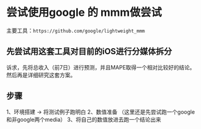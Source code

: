 # 尝试使用google 的 mmm做尝试
主要工具：`https://github.com/google/lightweight_mmm`

## 先尝试用这套工具对目前的iOS进行分媒体拆分
诉求，先将总收入（前7日）进行预测，并且MAPE取得一个相对比较好的结论。然后再是详细研究这套方案。

## 步骤
1、环境搭建 -> 将测试例子跑明白
2、数值准备 （这里还是先尝试跑一个google和非google两个media）
3、将自己的数值放进去跑一个结论出来